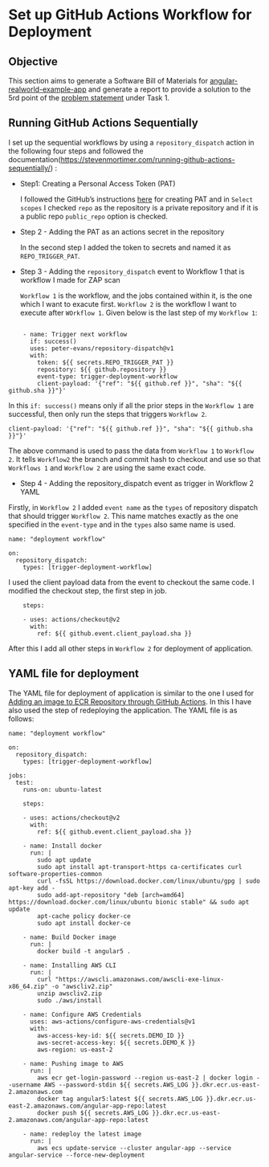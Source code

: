 
# Set up GitHub Actions Workflow for Deployment

## Objective

This section aims to generate a Software Bill of Materials for [angular-realworld-example-app](https://github.com/gothinkster/angular-realworld-example-app) and generate a report to provide a solution to the 5rd point of the [problem statement](https://cloud-native.netlify.app/problem-statement/) under Task 1.

## Running GitHub Actions Sequentially

I set up the sequential workflows by using a `repository_dispatch` action in the following four steps and followed the documentation(https://stevenmortimer.com/running-github-actions-sequentially/) :

* Step1: Creating a Personal Access Token (PAT)

    I followed the GitHub’s instructions [here](https://docs.github.com/en/github/authenticating-to-github/creating-a-personal-access-token) for creating PAT and in `Select scopes` I checked `repo` as the repository is a private repository and if it is a public repo `public_repo` option is checked.

* Step 2 - Adding the PAT as an actions secret in the repository

    In the second step I added the token to secrets and named it as `REPO_TRIGGER_PAT`.

* Step 3 - Adding the `repository_dispatch` event to Workflow 1 that is workflow I made for ZAP scan

    `Workflow 1` is the workflow, and the jobs contained within it, is the one which I want to exacute first. `Workflow 2` is the workflow I want to execute after `WOrkflow 1`. Given below is the last step of my `Workflow 1`:

```

    - name: Trigger next workflow
      if: success()
      uses: peter-evans/repository-dispatch@v1
      with:
        token: ${{ secrets.REPO_TRIGGER_PAT }}
        repository: ${{ github.repository }}
        event-type: trigger-deployment-workflow
        client-payload: '{"ref": "${{ github.ref }}", "sha": "${{ github.sha }}"}'
```
In this `if: success()` means only if all the prior steps in the `Workflow 1` are successful, then only run the steps that triggers `Workflow 2`.

```
client-payload: '{"ref": "${{ github.ref }}", "sha": "${{ github.sha }}"}'
```
The above command is used to pass the data from `Workflow 1` to `Workflow 2`. It tells `Workflow2` the branch and commit hash to checkout and use so that `Workflows 1` and `Workflow 2` are using the same exact code. 

* Step 4 - Adding the repository_dispatch event as trigger in Workflow 2 YAML

Firstly, in `Workflow 2` I added `event name` as the `types` of repository dispatch that should trigger `Workflow 2`. This name matches exactly as the one specified in the `event-type` and in the `types` also same name is used.
```
name: "deployment workflow"

on:
  repository_dispatch:
    types: [trigger-deployment-workflow]
```
I used the client payload data from the event to checkout the same code. I modified the checkout step, the first step in job.
```
    steps:
    
    - uses: actions/checkout@v2
      with:
        ref: ${{ github.event.client_payload.sha }}
```
After this I add all other steps in `Workflow 2` for deployment of application.

## YAML file for deployment

The YAML file for deployment of application is similar to the one I used for [Adding an image to ECR Repository through GitHub Actions](https://cloud-native.netlify.app/dast/#adding-an-image-to-ecr-repository-through-github-actions). In this I have also used the step of redeploying the application. The YAML file is as follows:

```
name: "deployment workflow"

on:
  repository_dispatch:
    types: [trigger-deployment-workflow]

jobs:
  test:
    runs-on: ubuntu-latest
    
    steps:
    
    - uses: actions/checkout@v2
      with:
        ref: ${{ github.event.client_payload.sha }}
    
    - name: Install docker
      run: |
        sudo apt update
        sudo apt install apt-transport-https ca-certificates curl software-properties-common
        curl -fsSL https://download.docker.com/linux/ubuntu/gpg | sudo apt-key add -
        sudo add-apt-repository "deb [arch=amd64] https://download.docker.com/linux/ubuntu bionic stable" && sudo apt update
        apt-cache policy docker-ce
        sudo apt install docker-ce
        
    - name: Build Docker image
      run: |
        docker build -t angular5 .
    
    - name: Installing AWS CLI
      run: |
        curl "https://awscli.amazonaws.com/awscli-exe-linux-x86_64.zip" -o "awscliv2.zip"
        unzip awscliv2.zip
        sudo ./aws/install
        
    - name: Configure AWS Credentials
      uses: aws-actions/configure-aws-credentials@v1
      with:
        aws-access-key-id: ${{ secrets.DEMO_ID }}
        aws-secret-access-key: ${{ secrets.DEMO_K }}
        aws-region: us-east-2
        
    - name: Pushing image to AWS
      run: |
        aws ecr get-login-password --region us-east-2 | docker login --username AWS --password-stdin ${{ secrets.AWS_LOG }}.dkr.ecr.us-east-2.amazonaws.com  
        docker tag angular5:latest ${{ secrets.AWS_LOG }}.dkr.ecr.us-east-2.amazonaws.com/angular-app-repo:latest        
        docker push ${{ secrets.AWS_LOG }}.dkr.ecr.us-east-2.amazonaws.com/angular-app-repo:latest
        
    - name: redeploy the latest image
      run: |
        aws ecs update-service --cluster angular-app --service angular-service --force-new-deployment
```
 